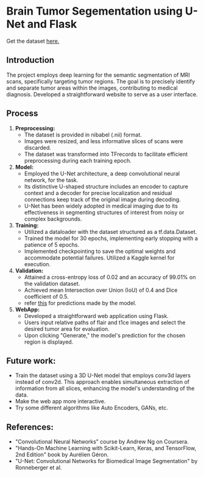 # Brain Tumor Segementation using U-Net and Flask
Get the dataset [here.](https://www.kaggle.com/datasets/awsaf49/brats20-dataset-training-validation)

## Introduction
The project employs deep learning for the semantic segmentation of MRI scans, specifically targeting tumor regions. 
The goal is to precisely identify and separate tumor areas within the images, contributing to medical diagnosis.
Developed a straightforward website to serve as a user interface.
## Process
1. **Preprocessing:**
   - The dataset is provided in nibabel (.nii) format.
   - Images were resized, and less informative slices of scans were discarded.
   - The dataset was transformed into TFrecords to facilitate efficient preprocessing during each training epoch.
2. **Model:**
   - Employed the U-Net architecture, a deep convolutional neural network, for the task.
   - Its distinctive U-shaped structure includes an encoder to capture context and a decoder for precise localization and residual connections keep track of the original image during decoding.
   - U-Net has been widely adopted in medical imaging due to its effectiveness in segmenting structures of interest from noisy or complex backgrounds.
3. **Training:**
    - Utilized a dataloader with the dataset structured as a tf.data.Dataset.
    - Trained the model for 30 epochs, implementing early stopping with a patience of 5 epochs.
    - Implemented checkpointing to save the optimal weights and accommodate potential failures. Utilized a Kaggle kernel for execution.
4. **Validation:**
    - Attained a cross-entropy loss of 0.02 and an accuracy of 99.01% on the validation dataset.
    - Achieved mean Intersection over Union (IoU) of 0.4 and Dice coefficient of 0.5.
    - refer [this](https://github.com/VeerendraKocherla/Brain-Tumor-Segmentation/blob/main/predictions.ipynb) for predictions made by the model.
5. **WebApp:**
   - Developed a straightforward web application using Flask.
   - Users input relative paths of flair and t1ce images and select the desired tumor area for evaluation.
   - Upon clicking "Generate," the model's prediction for the chosen region is displayed.
## Future work:
  - Train the dataset using a 3D U-Net model that employs conv3d layers instead of conv2d. This approach enables simultaneous extraction of information from all slices, enhancing the model's understanding of the data.
  - Make the web app more interactive.
  - Try some different algorithms like Auto Encoders, GANs, etc.
## References:
  - "Convolutional Neural Networks" course by Andrew Ng on Coursera.
  - "Hands-On Machine Learning with Scikit-Learn, Keras, and TensorFlow, 2nd Edition" book by Aurélien Géron.
  - "U-Net: Convolutional Networks for Biomedical Image Segmentation" by Ronneberger et al.






